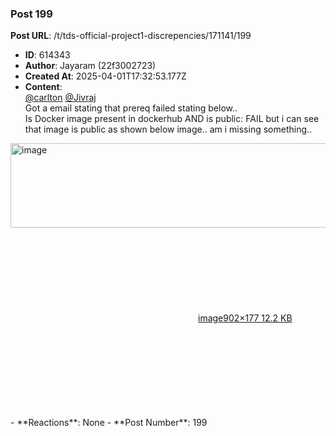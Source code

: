 ### Post 199
**Post URL**: /t/tds-official-project1-discrepencies/171141/199
- **ID**: 614343
- **Author**: Jayaram (22f3002723)
- **Created At**: 2025-04-01T17:32:53.177Z
- **Content**:  
  <a class="mention" href="/u/carlton">@carlton</a> <a class="mention" href="/u/jivraj">@Jivraj</a><br>
Got a email stating that prereq failed stating below..<br>
Is Docker image present in dockerhub AND is public: FAIL
but i can see that image is public as shown below image.. am i missing something..
<div class="lightbox-wrapper"><a class="lightbox" href="https://europe1.discourse-cdn.com/flex013/uploads/iitm/original/3X/e/a/ea109fa33e1cd4ca86ced5d663681c124e261b09.png" data-download-href="/uploads/short-url/xoDlk983XatraaLwQ7sMZsgKmmd.png?dl=1" title="image" rel="noopener nofollow ugc"><img src="https://europe1.discourse-cdn.com/flex013/uploads/iitm/optimized/3X/e/a/ea109fa33e1cd4ca86ced5d663681c124e261b09_2_690x135.png" alt="image" data-base62-sha1="xoDlk983XatraaLwQ7sMZsgKmmd" width="690" height="135" srcset="https://europe1.discourse-cdn.com/flex013/uploads/iitm/optimized/3X/e/a/ea109fa33e1cd4ca86ced5d663681c124e261b09_2_690x135.png, https://europe1.discourse-cdn.com/flex013/uploads/iitm/original/3X/e/a/ea109fa33e1cd4ca86ced5d663681c124e261b09.png 1.5x, https://europe1.discourse-cdn.com/flex013/uploads/iitm/original/3X/e/a/ea109fa33e1cd4ca86ced5d663681c124e261b09.png 2x" data-dominant-color="FAFAFB"><div class="meta"><svg class="fa d-icon d-icon-far-image svg-icon" aria-hidden="true"><use href="#far-image"></use></svg><span class="filename">image</span><span class="informations">902×177 12.2 KB</span><svg class="fa d-icon d-icon-discourse-expand svg-icon" aria-hidden="true"><use href="#discourse-expand"></use></svg></div></a></div>
- **Reactions**: None
- **Post Number**: 199

